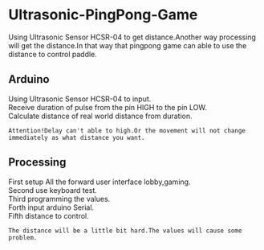 # Ultrasonic-PingPong-Game
Using Ultrasonic Sensor HCSR-04 to get distance.Another way processing will get the distance.In that way that pingpong game can able to use the distance to control paddle.
## Arduino
Using Ultrasonic Sensor HCSR-04 to input.<br>
Receive duration of pulse from the pin HIGH to the pin LOW.<br>
Calculate distance of real world distance from duration.<br>

`Attention!Delay can't able to high.Or the movement will not change immediately as what distance you want.`
## Processing
First setup All the forward user interface lobby,gaming.<br>
Second use keyboard test.<br>
Third programming the values.<br>
Forth input arduino Serial.<br>
Fifth distance to control.<br>

`The distance will be a little bit hard.The values will cause some problem.`
